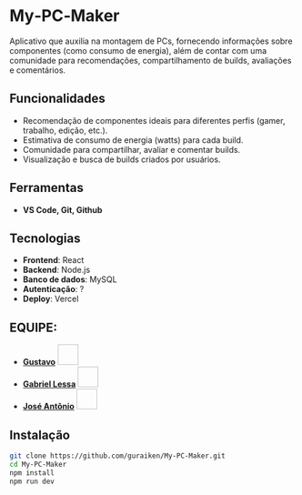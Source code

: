 # My‑PC‑Maker

Aplicativo que auxilia na montagem de PCs, fornecendo informações sobre componentes (como consumo de energia), além de contar com uma comunidade para recomendações, compartilhamento de builds, avaliações e comentários.

## Funcionalidades

- Recomendação de componentes ideais para diferentes perfis (gamer, trabalho, edição, etc.).
- Estimativa de consumo de energia (watts) para cada build.
- Comunidade para compartilhar, avaliar e comentar builds.
- Visualização e busca de builds criados por usuários.

## Ferramentas
- **VS Code, Git, Github**


## Tecnologias

- **Frontend**: React
- **Backend**: Node.js
- **Banco de dados**: MySQL
- **Autenticação**: ?
- **Deploy**: Vercel

## EQUIPE: 
- **[Gustavo](https://github.com/guraiken)** <img source="[https://avatars.githubusercontent.com/u/203923246?v=4](https://avatars.githubusercontent.com/u/203922917?v=4)" height="36px" width="36px"></img>
- **[Gabriel Lessa](https://github.com/Neko-stack)** <img source="https://avatars.githubusercontent.com/u/203922083?v=4" height="36px" width="36px"></img>
- **[José Antônio](https://github.com/piercezeveil)** <img source="https://avatars.githubusercontent.com/u/203923246?v=4" height="36px" width="36px"></img>

## Instalação

```bash
git clone https://github.com/guraiken/My-PC-Maker.git
cd My‑PC‑Maker
npm install
npm run dev
